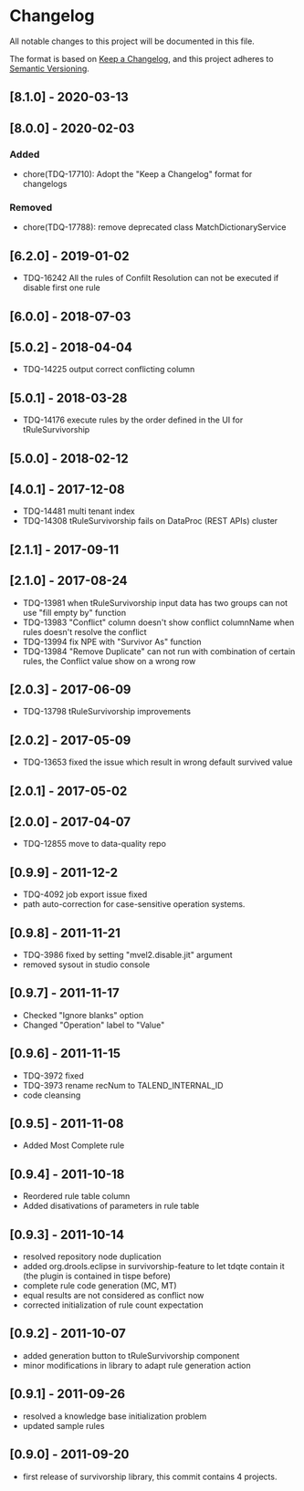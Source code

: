 # Changelog
All notable changes to this project will be documented in this file.

The format is based on [Keep a Changelog](https://keepachangelog.com/en/1.0.0/),
and this project adheres to [Semantic Versioning](https://semver.org/spec/v2.0.0.html).

## [8.1.0] - 2020-03-13

## [8.0.0] - 2020-02-03
### Added
- chore(TDQ-17710): Adopt the "Keep a Changelog" format for changelogs
### Removed
- chore(TDQ-17788): remove deprecated class MatchDictionaryService

## [6.2.0] - 2019-01-02
- TDQ-16242 All the rules of Confilt Resolution can not be executed if disable first one rule
    
## [6.0.0] - 2018-07-03
## [5.0.2] - 2018-04-04
- TDQ-14225 output correct conflicting column
  
## [5.0.1] - 2018-03-28
- TDQ-14176 execute rules by the order defined in the UI for tRuleSurvivorship  
    
## [5.0.0] - 2018-02-12
## [4.0.1] - 2017-12-08
- TDQ-14481 multi tenant index
- TDQ-14308 tRuleSurvivorship fails on DataProc (REST APIs) cluster

## [2.1.1] - 2017-09-11
## [2.1.0] - 2017-08-24
- TDQ-13981 when tRuleSurvivorship input data has two groups can not use "fill empty by" function
- TDQ-13983 "Conflict" column doesn't show conflict columnName when rules doesn't resolve the conflict
- TDQ-13994 fix NPE with "Survivor As" function
- TDQ-13984 "Remove Duplicate" can not run with combination of certain rules, the Conflict value show on a wrong row

## [2.0.3] - 2017-06-09
- TDQ-13798 tRuleSurvivorship improvements

## [2.0.2] - 2017-05-09
- TDQ-13653 fixed the issue which result in wrong default survived value

## [2.0.1] - 2017-05-02
## [2.0.0] - 2017-04-07
- TDQ-12855 move to data-quality repo

## [0.9.9] - 2011-12-2
- TDQ-4092 job export issue fixed
- path auto-correction for case-sensitive operation systems.

## [0.9.8] - 2011-11-21
- TDQ-3986 fixed by setting "mvel2.disable.jit" argument
- removed sysout in studio console

## [0.9.7] - 2011-11-17
- Checked "Ignore blanks" option
- Changed "Operation" label to "Value"

## [0.9.6] - 2011-11-15
- TDQ-3972 fixed
- TDQ-3973 rename recNum to TALEND_INTERNAL_ID
- code cleansing

## [0.9.5] - 2011-11-08
- Added Most Complete rule

## [0.9.4] - 2011-10-18
- Reordered rule table column
- Added disativations of parameters in rule table

## [0.9.3] - 2011-10-14
- resolved repository node duplication
- added org.drools.eclipse in survivorship-feature to let tdqte contain it (the plugin is contained in tispe before)
- complete rule code generation (MC, MT)
- equal results are not considered as conflict now
- corrected initialization of rule count expectation

## [0.9.2] - 2011-10-07
- added generation button to tRuleSurvivorship component
- minor modifications in library to adapt rule generation action

## [0.9.1] - 2011-09-26
- resolved a knowledge base initialization problem 
- updated sample rules

## [0.9.0] - 2011-09-20
- first release of survivorship library, this commit contains 4 projects.
